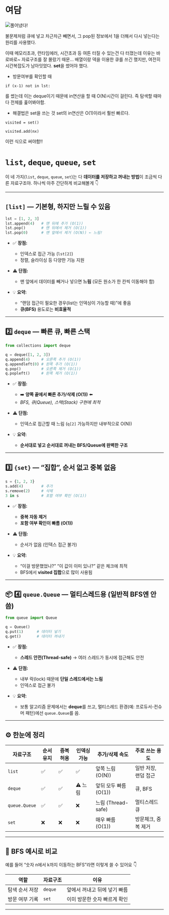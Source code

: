 # 여담
![풀어냈다!](./기쁘당.PNG)

불문제처럼 큐에 넣고 차근차근 빼면서, 그 pop된 정보에서 1을 더해서 다시 넣는다는 원리를 사용했다. 

이때 메모리초과, 런타임에러, 시간초과 등 여튼 터질 수 있는건 다 터졌는데
이유는 바로바로~ 자료구조를 잘 몰랐기 때문...
배열이랑 덱을 이용한 큐를 쓰긴 했지만, 여전히 시간복잡도가 남아잇었다. **set**을 썼어야 했다. 

- 방문여부를 확인할 때
```
if (x-1) not in lst:
```
를 썼는데 이는 deque이기 때문에 in연산을 할 때 O(N)시간이 걸린다. 즉 탐색할 때마다 전체를 훑어봐야함. 

- 해결법은 set을 쓰는 것
set의 in연산은 O(1)이라서 훨씬 빠르다. 
```
visited = set()

visited.add(nx)
```
이런 식으로 써야함!! 

# `list`, `deque`, `queue`, `set`
이 네 가지(`list`, `deque`, `queue`, `set`)는 다 **데이터를 저장하고 꺼내는 방법**이 조금씩 다른 자료구조야.
하나씩 아주 간단하게 비교해볼게 👇

---

## `[list]` — 기본형, 하지만 느릴 수 있음

```python
lst = [1, 2, 3]
lst.append(4)   # 맨 뒤에 추가 (O(1))
lst.pop()       # 맨 뒤에서 제거 (O(1))
lst.pop(0)      # 맨 앞에서 제거 (O(N)) ← 느림!
```

* ✅ **장점:**

  * 인덱스로 접근 가능 (`lst[2]`)
  * 정렬, 슬라이싱 등 다양한 기능 지원
* ⚠️ **단점:**

  * 맨 앞에서 데이터를 빼거나 넣으면 **느림** (모든 원소가 한 칸씩 이동해야 함)
* 💡 **요약:**

  * “랜덤 접근이 필요한 경우(list는 인덱싱이 가능할 때)”에 좋음
  * **큐(BFS)** 용도로는 **비효율적**

---

## 2️⃣ `deque` — 빠른 큐, 빠른 스택

```python
from collections import deque

q = deque([1, 2, 3])
q.append(4)     # 오른쪽 추가 (O(1))
q.appendleft(0) # 왼쪽 추가 (O(1))
q.pop()         # 오른쪽 제거 (O(1))
q.popleft()     # 왼쪽 제거 (O(1))
```

* ✅ **장점:**

  * ➡️ **양쪽 끝에서 빠른 추가/삭제 (O(1))** ⬅️
  * _BFS, 큐(Queue), 스택(Stack) 구현에 최적_
* ⚠️ **단점:**

  * 인덱스로 접근할 때 느림 (`q[2]` 가능하지만 내부적으로 O(N))
* 💡 **요약:**

  * **순서대로 넣고 순서대로 꺼내는 BFS/Queue에 완벽한 구조**

---

## 3️⃣ `{set}` — “집합”, **순서 없고 중복 없음**

```python
s = {1, 2, 3}
s.add(4)        # 추가
s.remove(2)     # 삭제
3 in s          # 포함 여부 확인 (O(1))
```

* ✅ **장점:**

  * **중복 자동 제거**
  * **포함 여부 확인이 빠름 (O(1))**
* ⚠️ **단점:**

  * 순서가 없음 (인덱스 접근 불가)
* 💡 **요약:**

  * “이걸 방문했었나?” “이 값이 이미 있나?” 같은 체크에 최적
  * BFS에서 **visited 집합**으로 많이 사용됨

---

## 📦 4️⃣ `queue.Queue` — 멀티스레드용 (일반적 BFS엔 안 씀)

```python
from queue import Queue

q = Queue()
q.put(1)      # 데이터 넣기
q.get()       # 데이터 꺼내기
```

* ✅ **장점:**

  * **스레드 안전(Thread-safe)** → 여러 스레드가 동시에 접근해도 안전
* ⚠️ **단점:**

  * 내부 락(lock) 때문에 **단일 스레드에서는 느림**
  * 인덱스로 접근 불가
* 💡 **요약:**

  * 보통 알고리즘 문제에서는 **deque**를 쓰고,
    멀티스레드 환경(예: 프로듀서-컨슈머 패턴)에선 `queue.Queue`를 씀.

---



## ⚙️ 한눈에 정리

| 자료구조          | 순서 유지 | 중복 허용 | 인덱싱 가능 | 추가/삭제 속도         | 주로 쓰는 용도     |
| ------------- | ----- | ----- | ------ | ---------------- | ------------ |
| `list`        | ✅     | ✅     | ✅      | 앞쪽 느림 (O(N))     | 일반 저장, 랜덤 접근 |
| `deque`       | ✅     | ✅     | ⚠️ 느림  | 앞뒤 모두 빠름 (O(1))  | 큐, BFS       |
| `queue.Queue` | ✅     | ✅     | ❌      | 느림 (Thread-safe) | 멀티스레드 큐      |
| `set`         | ❌     | ❌     | ❌      | 매우 빠름 (O(1))     | 방문체크, 중복 제거  |

---

## 🎯 BFS 예시로 비교

예를 들어 “숫자 n에서 k까지 이동하는 BFS”라면 이렇게 쓸 수 있어요 👇

| 역할       | 자료구조    | 이유               |
| -------- | ------- | ---------------- |
| 탐색 순서 저장 | `deque` | 앞에서 꺼내고 뒤에 넣기 빠름 |
| 방문 여부 기록 | `set`   | 이미 방문한 숫자 빠르게 확인 |

---
